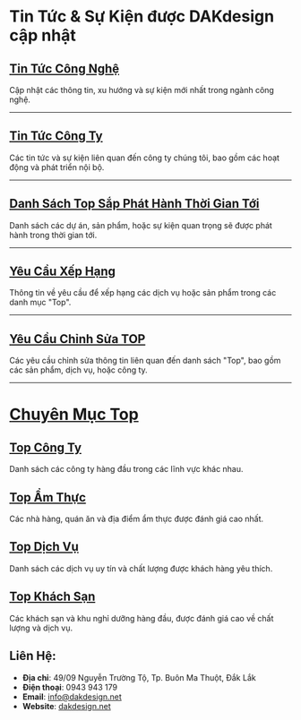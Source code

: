 # Tin Tức & Sự Kiện được DAKdesign cập nhật 

## [Tin Tức Công Nghệ](https://www.dakdesign.net/vi/tin-tuc/tin-tuc-cong-nghe/)
Cập nhật các thông tin, xu hướng và sự kiện mới nhất trong ngành công nghệ.

---

## [Tin Tức Công Ty](https://www.dakdesign.net/vi/tin-tuc/tin-tuc-cong-ty/)
Các tin tức và sự kiện liên quan đến công ty chúng tôi, bao gồm các hoạt động và phát triển nội bộ.

---

## [Danh Sách Top Sắp Phát Hành Thời Gian Tới](https://www.dakdesign.net/danh-sach-top-sap-phat-hanh/)
Danh sách các dự án, sản phẩm, hoặc sự kiện quan trọng sẽ được phát hành trong thời gian tới.

---

## [Yêu Cầu Xếp Hạng](https://www.dakdesign.net/yeu-cau-xep-hang/)
Thông tin về yêu cầu để xếp hạng các dịch vụ hoặc sản phẩm trong các danh mục "Top".

---

## [Yêu Cầu Chỉnh Sửa TOP](https://www.dakdesign.net/yeu-cau-chinh-sua/)
Các yêu cầu chỉnh sửa thông tin liên quan đến danh sách "Top", bao gồm các sản phẩm, dịch vụ, hoặc công ty.

---

# [Chuyên Mục Top](https://www.dakdesign.net/vi/top/)

## [Top Công Ty](https://www.dakdesign.net/vi/top/top-cong-ty/)
Danh sách các công ty hàng đầu trong các lĩnh vực khác nhau.

## [Top Ẩm Thực](https://www.dakdesign.net/vi/top/top-am-thuc/)
Các nhà hàng, quán ăn và địa điểm ẩm thực được đánh giá cao nhất.

## [Top Dịch Vụ](https://www.dakdesign.net/vi/top/top-dich-vu/)
Danh sách các dịch vụ uy tín và chất lượng được khách hàng yêu thích.

## [Top Khách Sạn](https://www.dakdesign.net/vi/top/top-khach-san/)
Các khách sạn và khu nghỉ dưỡng hàng đầu, được đánh giá cao về chất lượng và dịch vụ.


## Liên Hệ:
- **Địa chỉ**: 49/09 Nguyễn Trường Tộ, Tp. Buôn Ma Thuột, Đắk Lắk
- **Điện thoại**: 0943 943 179
- **Email**: [info@dakdesign.net](mailto:info@dakdesign.net)
- **Website**: [dakdesign.net](http://dakdesign.net) 
